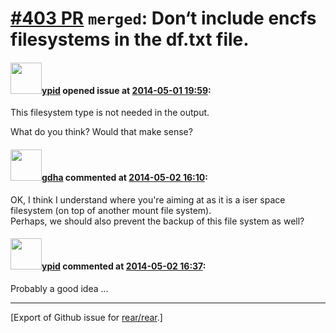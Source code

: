 [\#403 PR](https://github.com/rear/rear/pull/403) `merged`: Don‘t include encfs filesystems in the df.txt file.
===============================================================================================================

#### <img src="https://avatars.githubusercontent.com/u/1301158?u=3d1f390877ed3e1403e23df4fe95475dd2f578eb&v=4" width="50">[ypid](https://github.com/ypid) opened issue at [2014-05-01 19:59](https://github.com/rear/rear/pull/403):

This filesystem type is not needed in the output.

What do you think? Would that make sense?

#### <img src="https://avatars.githubusercontent.com/u/888633?u=cdaeb31efcc0048d3619651aa18dd4b76e636b21&v=4" width="50">[gdha](https://github.com/gdha) commented at [2014-05-02 16:10](https://github.com/rear/rear/pull/403#issuecomment-42048609):

OK, I think I understand where you're aiming at as it is a iser space
filesystem (on top of another mount file system).  
Perhaps, we should also prevent the backup of this file system as well?

#### <img src="https://avatars.githubusercontent.com/u/1301158?u=3d1f390877ed3e1403e23df4fe95475dd2f578eb&v=4" width="50">[ypid](https://github.com/ypid) commented at [2014-05-02 16:37](https://github.com/rear/rear/pull/403#issuecomment-42051460):

Probably a good idea …

------------------------------------------------------------------------

\[Export of Github issue for
[rear/rear](https://github.com/rear/rear).\]

